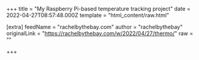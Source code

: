 
+++
title = "My Raspberry Pi-based temperature tracking project"
date = 2022-04-27T08:57:48.000Z
template = "html_content/raw.html"

[extra]
feedName = "rachelbythebay.com"
author = "rachelbythebay"
originalLink = "https://rachelbythebay.com/w/2022/04/27/thermo/"
raw = ""

+++

